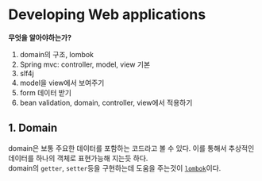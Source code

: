 # Developing Web applications
__무엇을 알아야하는가?__
1. domain의 구조, lombok
2. Spring mvc: controller, model, view 기본
3. slf4j
4. model을 view에서 보여주기
5. form 데이터 받기
6. bean validation, domain, controller, view에서 적용하기

## 1. Domain
domain은 보통 주요한 데이터를 포함하는 코드라고 볼 수 있다.
이를 통해서 추상적인 데이터를 하나의 객체로 표현가능해 지는듯 하다.  
domain의 `getter`, `setter`등을 구현하는데 도움을 주는것이 [`lombok`](https://projectlombok.org/features/all)이다.  
  
